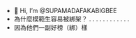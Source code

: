 - 👋 Hi, I’m @SUPAMADAFAKABIGBEE
- 為什麼模範生容易被綁架？
.
.
.
.
.
.
.
.
.
.
.
.
- 因為他們一副好榜（綁）樣

<!---
SUPAMADAFAKABIGBEE/SUPAMADAFAKABIGBEE is a ✨ special ✨ repository because its `README.md` (this file) appears on your GitHub profile.
You can click the Preview link to take a look at your changes.
--->
